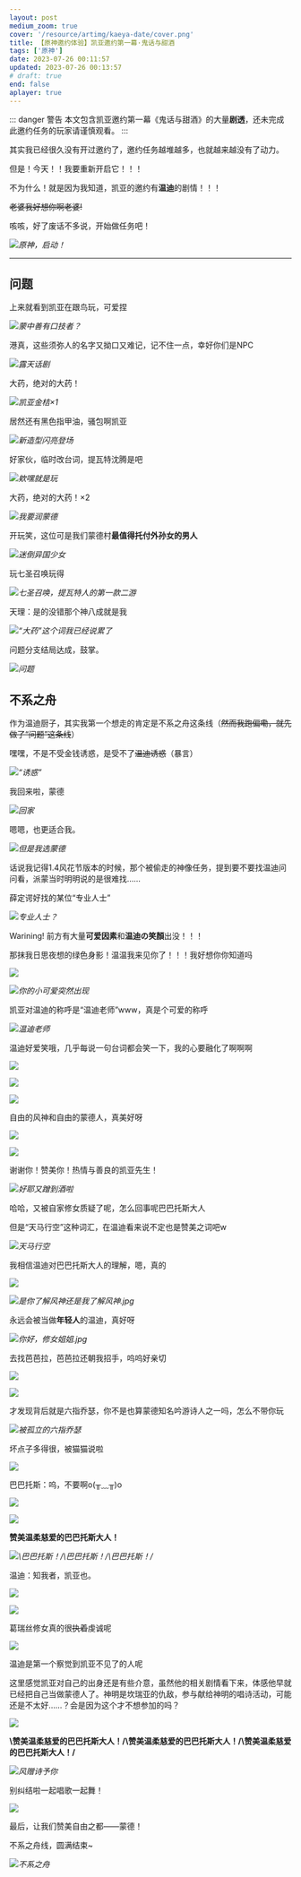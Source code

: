 ```yaml
---
layout: post
medium_zoom: true
cover: '/resource/artimg/kaeya-date/cover.png'
title: 【原神邀约体验】凯亚邀约第一幕·鬼话与甜酒
tags: ['原神']
date: 2023-07-26 00:11:57
updated: 2023-07-26 00:13:57
# draft: true
end: false
aplayer: true
---
```

<meting-js
 id="33469292"
 server="netease"
 type="song"
 theme="#C20C0C">
</meting-js>

::: danger 警告
本文包含凯亚邀约第一幕《鬼话与甜酒》的大量**剧透**，还未完成此邀约任务的玩家请谨慎观看。
:::

其实我已经很久没有开过邀约了，邀约任务越堆越多，也就越来越没有了动力。

但是！今天！！我要重新开启它！！！

不为什么！就是因为我知道，凯亚的邀约有**温迪**的剧情！！！

~~老婆我好想你啊老婆!~~

咳咳，好了废话不多说，开始做任务吧！

![](/resource/artimg/kaeya-date/00-24-11.png)_原神，启动！_

---

## 问题

上来就看到凯亚在跟鸟玩，可爱捏

![](/resource/artimg/kaeya-date/00-25-32.png)_蒙中善有口技者？_

港真，这些须弥人的名字又拗口又难记，记不住一点，幸好你们是NPC

![](/resource/artimg/kaeya-date/00-38-25.png)_露天话剧_

大药，绝对的大药！

![](/resource/artimg/kaeya-date/00-48-42.png)_凯亚金桔×1_

居然还有黑色指甲油，骚包啊凯亚

![](/resource/artimg/kaeya-date/00-52-16.png)_新造型闪亮登场_


好家伙，临时改台词，提瓦特沈腾是吧

![](/resource/artimg/kaeya-date/00-59-30.png)_欸嘿就是玩_

大药，绝对的大药！×2

![](/resource/artimg/kaeya-date/01-02-35.png)_我要润蒙德_

开玩笑，这位可是我们蒙德村**最值得托付外孙女的男人**

![](/resource/artimg/kaeya-date/01-08-17.png)_迷倒异国少女_

玩七圣召唤玩得

![](/resource/artimg/kaeya-date/01-10-07.png)_七圣召唤，提瓦特人的第一款二游_

天理：是的没错那个神八成就是我

![](/resource/artimg/kaeya-date/01-13-24.png)_“大药”这个词我已经说累了_

问题分支结局达成，鼓掌。

![](/resource/artimg/kaeya-date/01-15-35.png)_问题_

## 不系之舟

作为温迪厨子，其实我第一个想走的肯定是不系之舟这条线（~~然而我跑偏嘞，就先做了“问题”这条线~~）

嘿嘿，不是不受金钱诱惑，是受不了~~温迪诱惑~~（暴言）

![](/resource/artimg/kaeya-date/14-07-07.png)_“诱惑”_

我回来啦，蒙德

![](/resource/artimg/kaeya-date/14-09-51.png)_回家_

嗯嗯，也更适合我。

![](/resource/artimg/kaeya-date/14-11-51.png)_但是我选蒙德_

话说我记得1.4风花节版本的时候，那个被偷走的神像任务，提到要不要找温迪问问看，派蒙当时明明说的是很难找……

薛定谔好找的某位“专业人士”

![](/resource/artimg/kaeya-date/kv.png)_专业人士？_

Warining! 前方有大量**可爱因素**和**温迪の笑顏**出没！！！

那抹我日思夜想的绿色身影！温温我来见你了！！！我好想你你知道吗

![](/resource/artimg/kaeya-date/14-18-09.png)

![](/resource/artimg/kaeya-date/14-18-19.png)_你的小可爱突然出现_

凯亚对温迪的称呼是“温迪老师”www，真是个可爱的称呼

![](/resource/artimg/kaeya-date/14-19-30.png)_温迪老师_

温迪好爱笑哦，几乎每说一句台词都会笑一下，我的心要融化了啊啊啊

![](/resource/artimg/kaeya-date/14-20-29.png)

![](/resource/artimg/kaeya-date/14-21-26.png)

![](/resource/artimg/kaeya-date/14-22-00.png)

自由的风神和自由的蒙德人，真美好呀

![](/resource/artimg/kaeya-date/14-23-15.png)

![](/resource/artimg/kaeya-date/14-23-54.png)

谢谢你！赞美你！热情与善良的凯亚先生！

![](/resource/artimg/kaeya-date/14-24-30.png)_好耶又蹭到酒啦_

哈哈，又被自家修女质疑了呢，怎么回事呢巴巴托斯大人

但是“天马行空”这种词汇，在温迪看来说不定也是赞美之词吧w

![](/resource/artimg/kaeya-date/14-26-53.png)_天马行空_

我相信温迪对巴巴托斯大人的理解，嗯，真的

![](/resource/artimg/kaeya-date/14-28-01.png)

![](/resource/artimg/kaeya-date/14-28-10.png)_是你了解风神还是我了解风神.jpg_

永远会被当做**年轻人**的温迪，真好呀

![](/resource/artimg/kaeya-date/14-28-42.png)_你好，修女姐姐.jpg_

去找芭芭拉，芭芭拉还朝我招手，呜呜好亲切

![](/resource/artimg/kaeya-date/14-42-19.png)

![](/resource/artimg/kaeya-date/15-06-45.png)

才发现背后就是六指乔瑟，你不是也算蒙德知名吟游诗人之一吗，怎么不带你玩

![](/resource/artimg/kaeya-date/15-08-17.png)_被孤立的六指乔瑟_

坏点子多得很，被猫猫说啦

![](/resource/artimg/kaeya-date/15-10-11.png)

巴巴托斯：呜，不要啊o(╥﹏╥)o

![](/resource/artimg/kaeya-date/15-12-52.png)

![](/resource/artimg/kaeya-date/15-12-56.png)

**赞美温柔慈爱的巴巴托斯大人！**

![](/resource/artimg/kaeya-date/15-14-44.png)_\巴巴托斯！/\巴巴托斯！/\巴巴托斯！/_

温迪：知我者，凯亚也。

![](/resource/artimg/kaeya-date/15-21-21.png)

![](/resource/artimg/kaeya-date/15-21-28.png)

葛瑞丝修女真的很~~执着~~虔诚呢

![](/resource/artimg/kaeya-date/15-22-27.png)

温迪是第一个察觉到凯亚不见了的人呢

这里感觉凯亚对自己的出身还是有些介意，虽然他的相关剧情看下来，体感他早就已经把自己当做蒙德人了。神明是坎瑞亚的仇敌，参与献给神明的唱诗活动，可能还是不太好……？会是因为这个才不想参加的吗？

![](/resource/artimg/kaeya-date/comb1.png)

**\赞美温柔慈爱的巴巴托斯大人！/\赞美温柔慈爱的巴巴托斯大人！/\赞美温柔慈爱的巴巴托斯大人！/**

![](/resource/artimg/kaeya-date/comb2.png)_风赠诗予你_

别纠结啦一起唱歌一起舞！

![](/resource/artimg/kaeya-date/comb3.png)

最后，让我们赞美自由之都——蒙德！

不系之舟线，圆满结束~

![](/resource/artimg/kaeya-date/15-27-56.png)_不系之舟_